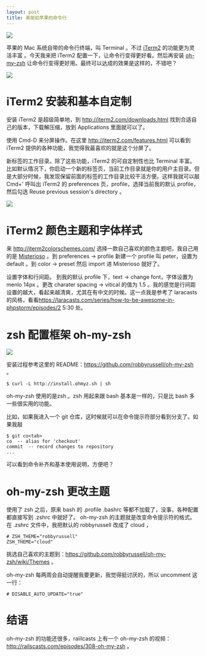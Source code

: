 ```yaml
---
layout: post
title: 美丽如苹果的命令行
---
```


![](http://media.happycasts.net/pic/happycasts/apple.jpg)

苹果的 Mac 系统自带的命令行终端，叫
Terminal 。不过 [iTerm2](http://iterm2.com/) 的功能更为灵活丰富 。今天我来把 iTerm2
配置一下，让命令行变得更好看。然后再安装
[oh-my-zsh](https://github.com/robbyrussell/oh-my-zsh)
让命令行变得更好用。最终可以达成的效果是这样的，不错吧？

![](http://media.happycasts.net/pic/happycasts/endresult.png)

# iTerm2 安装和基本自定制

安装 iTerm2 是超级简单地，到 <http://iterm2.com/downloads.html>
找到合适自己的版本，下载解压缩，放到 Applications 里面就可以了。

使用 Cmd-D 来分屏操作。在这里 <http://iterm2.com/features.html> 可以看到 iTerm2
提供的各种功能，我觉得我最喜欢的就是这个分屏了。

新标签的工作目录。除了这些功能，iTerm2 的可自定制性也比 Terminal
丰富。比如默认情况下，你启动一个新的标签页，当前工作目录就是你的用户主目录。但是大部分时候，我发现保留前面的标签的工作目录比较干活方便。这样我就可以敲
Cmd+' 呼叫出 iTerm2 的 preferences 页，profile，选择当前我的默认
profile，然后勾选 Reuse previous session's directory 。

![](http://media.happycasts.net/pic/happycasts/preference.png)

<!-- Cmd+enter to go in/out fullscreen -->
<!-- preferences -> keys -> system wide hot key to show/hide iTerm2: Cmd+Ctrl+t
-->

# iTerm2  颜色主题和字体样式

来 <http://iterm2colorschemes.com/> 选择一款自己喜欢的颜色主题吧，我自己用的是
[Misterioso](https://raw.githubusercontent.com/mbadolato/iTerm2-Color-Schemes/master/schemes/Misterioso.itermcolors)
。到 preferences -> profile 新建一个 profile 叫 peter，设置为 default 。到
color -> preset 然后 import 进 Misterioso 就好了。

设置字体和行间距。 到我的默认 profile 下，text -> change font，字体设置为
menlo 14px 。更改 charater spacing -> vitical 的值为 1.5
。我的感觉是行间距设置的越大，看起来越清爽，尤其在有中文的时候。这一点我是参考了 laracasts 的风格，看看<https://laracasts.com/series/how-to-be-awesome-in-phpstorm/episodes/2> 5:30 处。

# zsh 配置框架 oh-my-zsh
<!-- prezto: cd ~/tab gave me shit, so I give it up -->

![](http://media.happycasts.net/pic/happycasts/ohmyzsh.png)

安装过程参考这里的 README：<https://github.com/robbyrussell/oh-my-zsh> 。 

    $ curl -L http://install.ohmyz.sh | sh

oh-my-zsh 使用的是zsh 。zsh 用起来跟 bash 基本是一样的，只是比 bash
多一些很实用的功能。

比如，如果我进入一个 git
仓库，这时候就可以在命令提示符部分看到分支了。如果我敲

    $ git co<tab>
    co  -- alias for 'checkout'
    commit  -- record changes to repository
    ...

可以看到命令补齐和基本使用说明，方便吧？

# oh-my-zsh 更改主题
使用了 zsh 之后，原来 bash 的 .profile .bashrc
等都不加载了，没事，各种配置都直接写到 .zshrc 中就好了。 oh-my-zsh
的主题就是改变命令提示符的格式。在 .zshrc 文件中，我把默认的 robbyrussell 改成了 cloud ，

    # ZSH_THEME="robbyrussell"
    ZSH_THEME="cloud"

挑选自己喜欢的主题到：<https://github.com/robbyrussell/oh-my-zsh/wiki/Themes>
。

oh-my-zsh 每两周会自动提醒我要更新，我觉得挺讨厌的，所以 uncomment 这一行：

    # DISABLE_AUTO_UPDATE="true"

# 结语
oh-my-zsh 的功能还很多，raiilcasts 上有一个 oh-my-zsh 的视频： <http://railscasts.com/episodes/308-oh-my-zsh> 。
